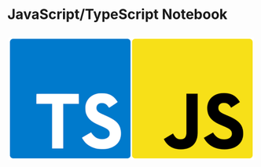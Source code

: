 # JavaScript/TypeScript Notebook

<h2 align="center">
  <img src="photo.png" width="500px" />
  <br>
</h2>

